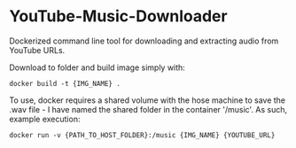 # YouTube-Music-Downloader
Dockerized command line tool for downloading and extracting audio from YouTube URLs.

Download to folder and build image simply with:
```
docker build -t {IMG_NAME} .
```
To use, docker requires a shared volume with the hose machine to save the .wav file - I have named the shared folder in the container '/music'. As such, example execution:
```
docker run -v {PATH_TO_HOST_FOLDER}:/music {IMG_NAME} {YOUTUBE_URL}
```
